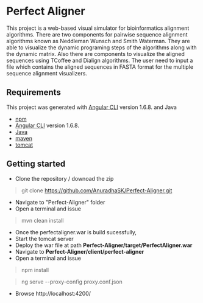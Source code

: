 # Perfect Aligner

This project is a web-based visual simulator for bioinformatics alignment algorithms.  There are two components for pairwise sequence alignment algorithms known as Neddleman Wunsch and  Smith Waterman.
They are able to visualize the dynamic programing steps of the algorithms along with the dynamic matrix. Also there are components to visualize the aligned sequences using TCoffee and Dialign algorithms. The user need to input a file which contains the aligned sequences in FASTA format for the multiple sequence alignment visualizers.

## Requirements
This project was generated with [Angular CLI](https://github.com/angular/angular-cli) version 1.6.8. and Java

 - [npm](https://www.npmjs.com/get-npm) 
 - [Angular CLI](https://github.com/angular/angular-cli) version 1.6.8.
 - [Java](https://www.java.com/en/)
 - [maven](https://maven.apache.org/)
 - [tomcat](https://tomcat.apache.org/)

## Getting started

 - Clone the repository / downoad the zip

>git clone https://github.com/AnuradhaSK/Perfect-Aligner.git
 - Navigate to "Perfect-Aligner" folder
 - Open a terminal and issue 
> mvn clean install
 - Once the perfectaligner.war is build sucessfully, 
 - Start the tomcat server
 - Deploy the war file at path **Perfect-Aligner/target/PerfectAligner.war**
 - Navigate to **Perfect-Aligner/client/perfect-aligner** 
 - Open a terminal and issue
> npm install

> ng serve --proxy-config proxy.conf.json
 - Browse http://localhost:4200/
